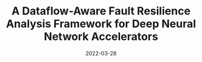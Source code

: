---
authors: <u>Jaylen Wang</u>, Abdulrahman Mahmoud, David Brooks, Gu-Yeon Wei
bibtex: "@inproceedings{wang2022dataflow,\n    title={A Dataflow-Aware Fault Resilience\
  \ Analysis Framework for Deep Neural Network Accelerators},\n    author={Wang, Jaylen\
  \ and Mahmoud, Abdulrahman and Brooks, David and Wei, Gu-Yeon},\n    booktitle={Young\
  \ Architects Workshop},\n    year={2022}\n}\n"
citation: J. Wang, A. Mahmoud, D. Brooks, and G. Wei, "A Dataflow-Aware Fault Resilience
  Analysis Framework for Deep Neural Network Accelerators," in <i>Young Architects
  Workshop</i>, 2022.
collection: publications
conf_shorthand: YArch
date: 2022-03-28
excerpt: We propose a novel resilience analysis framework targeting DNN accelerator
  design.
paperurl: https://jaylenwang7.github.io/files/YArch_22.pdf
permalink: /publication/2009-10-01-paper-title-number-1
title: A Dataflow-Aware Fault Resilience Analysis Framework for Deep Neural Network
  Accelerators
venue: Young Architects Workshop
venue_type: workshop
---